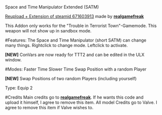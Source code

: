 Space and Time Manipulator Extended (SATM)

[Reupload + Extension of steamid 671603913](https://steamcommunity.com/sharedfiles/filedetails/?id=671603913) made by **[realgamefreak](url=https://steamcommunity.com/id/realgamefreak)**

This Addon only works for the "Trouble in Terrorist Town"-Gamemode. This weapon will not show up in sandbox mode.

#Features:
The Space and Time Manipulator (short SATM) can change many things.
Rightclick to change mode.
Leftclick to activate.

**[NEW]** ConVars are now ready for TTT2 and can be edited in the ULX window.

#Modes:
Faster Time
Slower Time
Swap Position with a random Player

**[NEW]** Swap Positions of two random Players (including yourself)

Type: Equip 2

#Credits
Main credits go to **[realgamefreak](url=https://steamcommunity.com/id/realgamefreak)**. If he wants this code and upload it himself, I agree to remove this item.
All model Credits go to Valve. I agree to remove this item if Valve wishes to.